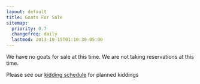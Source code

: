 ```yaml
---
layout: default
title: Goats For Sale
sitemap:
  priority: 0.7
  changefreq: daily
  lastmod: 2013-10-15T01:10:30-05:00
---
```


We have no goats for sale at this time. We are not taking reservations at this time.

Please see our [kidding schedule](/goats/kidding-schedule) for planned kiddings

